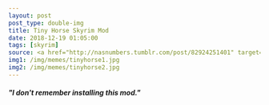 ```yaml
---
layout: post
post_type: double-img
title: Tiny Horse Skyrim Mod
date: 2018-12-19 01:05:00
tags: [skyrim]
source: <a href="http://nasnumbers.tumblr.com/post/82924251401" target="_blank" rel="nofollow">Nas Numbers on tumblr</a>
img1: /img/memes/tinyhorse1.jpg
img2: /img/memes/tinyhorse2.jpg
---
```

#### *"I don't remember installing this mod."*
